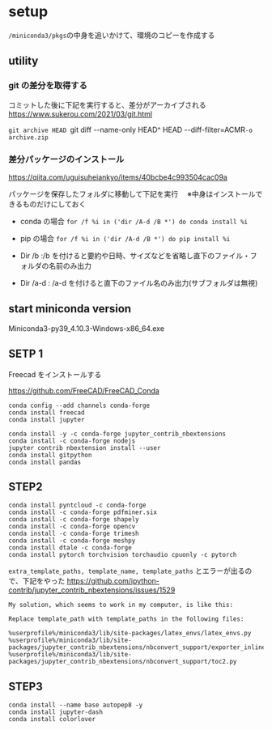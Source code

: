 # setup

`/miniconda3/pkgs`の中身を追いかけて、環境のコピーを作成する

## utility

### git の差分を取得する

コミットした後に下記を実行すると、差分がアーカイブされる
https://www.sukerou.com/2021/03/git.html

`git archive HEAD `git diff --name-only HEAD^ HEAD --diff-filter=ACMR`-o archive.zip`

### 差分パッケージのインストール

https://qiita.com/uguisuheiankyo/items/40bcbe4c993504cac09a

パッケージを保存したフォルダに移動して下記を実行
　※中身はインストールできるものだけにしておく

- conda の場合
  `for /f %i in ('dir /A-d /B *') do conda install %i`

- pip の場合
  `for /f %i in ('dir /A-d /B *') do pip install %i`

- Dir /b :/b を付けると要約や日時、サイズなどを省略し直下のファイル・フォルダの名前のみ出力
- Dir /a-d : /a-d を付けると直下のファイル名のみ出力(サブフォルダは無視)

## start miniconda version

Miniconda3-py39_4.10.3-Windows-x86_64.exe

## SETP 1

Freecad をインストールする

https://github.com/FreeCAD/FreeCAD_Conda

```
conda config --add channels conda-forge
conda install freecad
conda install jupyter

conda install -y -c conda-forge jupyter_contrib_nbextensions
conda install -c conda-forge nodejs
jupyter contrib nbextension install --user
conda install gitpython
conda install pandas
```

## STEP2

```
conda install pyntcloud -c conda-forge
conda install -c conda-forge pdfminer.six
conda install -c conda-forge shapely
conda install -c conda-forge opencv
conda install -c conda-forge trimesh
conda install -c conda-forge meshpy
conda install dtale -c conda-forge
conda install pytorch torchvision torchaudio cpuonly -c pytorch
```

`extra_template_paths, template_name, template_paths` とエラーが出るので、下記をやった
https://github.com/ipython-contrib/jupyter_contrib_nbextensions/issues/1529

```
My solution, which seems to work in my computer, is like this:

Replace template_path with template_paths in the following files:

%userprofile%/miniconda3/lib/site-packages/latex_envs/latex_envs.py
%userprofile%/miniconda3/lib/site-packages/jupyter_contrib_nbextensions/nbconvert_support/exporter_inliner.py
%userprofile%/miniconda3/lib/site-packages/jupyter_contrib_nbextensions/nbconvert_support/toc2.py
```

## STEP3

```
conda install --name base autopep8 -y
conda install jupyter-dash
conda install colorlover
```
